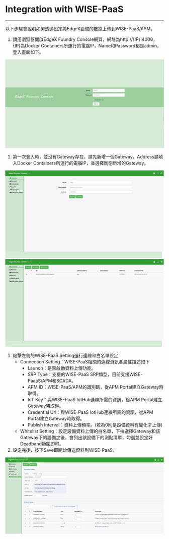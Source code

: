 # Integration with WISE-PaaS

---

以下步驟會說明如何透過設定將EdgeX設備的數據上傳到WISE-PaaS/APM。

1. 請用瀏覽器開啟EdgeX Foundry Console網頁，網址為http://{IP}:4000，{IP}為Docker Containers所運行的電腦IP，Name和Password都是admin，登入畫面如下。

![](/assets/login.png)

1. 第一次登入時，並沒有Gateway存在，請先新增一個Gateway，Address請填入Docker Containers所運行的電腦IP，並選擇剛剛新增的Gateway。

![](/assets/gateway1.png)  
![](/assets/gateway2.png)

1. 點擊左側的WISE-PaaS Setting進行連線和白名單設定
   * Connection Setting：WISE-PaaS相關的連線資訊各屬性描述如下
     * Launch：是否啟動資料上傳功能。
     * SRP Type：支援的WISE-PaaS SRP類型，目前支援WISE-PaaaS/APM和SCADA。
     * APM ID：WISE-PaaS/APM的識別碼，從APM Portal建立Gateway時取得。
     * IoT Key：與WISE-PaaS IotHub連線所需的資訊，從APM Portal建立Gateway時取得。
     * Credential Url：與WISE-PaaS IotHub連線所需的資訊，從APM Portal建立Gateway時取得。
     * Publish Interval：資料上傳頻率。\(若為0則是設備資料有變化才上傳\)
   * Whitelist Setting：設定設備資料上傳的白名單，下拉選擇Gateway和該Gateway下的設備之後，會列出該設備下的測點清單，勾選並設定好Deadband範圍即可。
2. 設定完後，按下Save即開始傳送資料到WISE-PaaS。

![](/assets/complete1.png)

